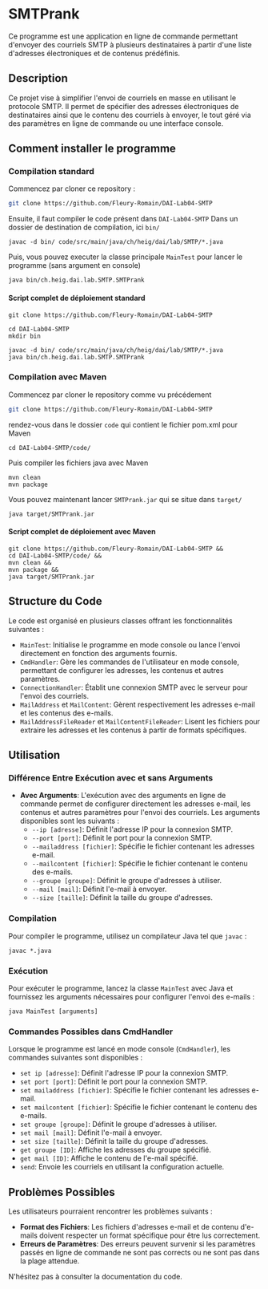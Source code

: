 # SMTPrank

Ce programme est une application en ligne de commande permettant d'envoyer des courriels SMTP à plusieurs destinataires à partir d'une liste d'adresses électroniques et de contenus prédéfinis.

## Description

Ce projet vise à simplifier l'envoi de courriels en masse en utilisant le protocole SMTP. Il permet de spécifier des adresses électroniques de destinataires ainsi que le contenu des courriels à envoyer, le tout géré via des paramètres en ligne de commande ou une interface console.

## Comment installer le programme

### Compilation standard

Commencez par cloner ce repository : 
```sh 
git clone https://github.com/Fleury-Romain/DAI-Lab04-SMTP 
```

Ensuite, il faut compiler le code présent dans ```DAI-Lab04-SMTP``` Dans un dossier de destination de compilation, ici ```bin/```

```shell
javac -d bin/ code/src/main/java/ch/heig/dai/lab/SMTP/*.java
```

Puis, vous pouvez executer la classe principale ```MainTest``` pour lancer le programme (sans argument en console)

```shell
java bin/ch.heig.dai.lab.SMTP.SMTPrank
```

#### Script complet de déploiement standard

```shell
git clone https://github.com/Fleury-Romain/DAI-Lab04-SMTP 

cd DAI-Lab04-SMTP
mkdir bin

javac -d bin/ code/src/main/java/ch/heig/dai/lab/SMTP/*.java
java bin/ch.heig.dai.lab.SMTP.SMTPrank
```

### Compilation avec Maven

Commencez par cloner le repository comme vu précédement
```sh 
git clone https://github.com/Fleury-Romain/DAI-Lab04-SMTP 
```
rendez-vous dans le dossier ```code``` qui contient le fichier pom.xml pour Maven

```shell
cd DAI-Lab04-SMTP/code/
```

Puis compiler les fichiers java avec Maven

```shell
mvn clean
mvn package
```
Vous pouvez maintenant lancer ```SMTPrank.jar``` qui se situe dans ```target/```

```shell
java target/SMTPrank.jar
```

#### Script complet de déploiement avec Maven
```shell
git clone https://github.com/Fleury-Romain/DAI-Lab04-SMTP &&
cd DAI-Lab04-SMTP/code/ &&
mvn clean &&
mvn package &&
java target/SMTPrank.jar
```

## Structure du Code

Le code est organisé en plusieurs classes offrant les fonctionnalités suivantes :

- `MainTest`: Initialise le programme en mode console ou lance l'envoi directement en fonction des arguments fournis.
- `CmdHandler`: Gère les commandes de l'utilisateur en mode console, permettant de configurer les adresses, les contenus et autres paramètres.
- `ConnectionHandler`: Établit une connexion SMTP avec le serveur pour l'envoi des courriels.
- `MailAddress` et `MailContent`: Gèrent respectivement les adresses e-mail et les contenus des e-mails.
- `MailAddressFileReader` et `MailContentFileReader`: Lisent les fichiers pour extraire les adresses et les contenus à partir de formats spécifiques.

## Utilisation

### Différence Entre Exécution avec et sans Arguments

- **Avec Arguments**: L'exécution avec des arguments en ligne de commande permet de configurer directement les adresses e-mail, les contenus et autres paramètres pour l'envoi des courriels. Les arguments disponibles sont les suivants :
    - `--ip [adresse]`: Définit l'adresse IP pour la connexion SMTP.
    - `--port [port]`: Définit le port pour la connexion SMTP.
    - `--mailaddress [fichier]`: Spécifie le fichier contenant les adresses e-mail.
    - `--mailcontent [fichier]`: Spécifie le fichier contenant le contenu des e-mails.
    - `--groupe [groupe]`: Définit le groupe d'adresses à utiliser.
    - `--mail [mail]`: Définit l'e-mail à envoyer.
    - `--size [taille]`: Définit la taille du groupe d'adresses.

### Compilation
Pour compiler le programme, utilisez un compilateur Java tel que `javac` :
```
javac *.java
```

### Exécution
Pour exécuter le programme, lancez la classe `MainTest` avec Java et fournissez les arguments nécessaires pour configurer l'envoi des e-mails :
```
java MainTest [arguments]
```
                                               
### Commandes Possibles dans CmdHandler

Lorsque le programme est lancé en mode console (`CmdHandler`), les commandes suivantes sont disponibles :
- `set ip [adresse]`: Définit l'adresse IP pour la connexion SMTP.
- `set port [port]`: Définit le port pour la connexion SMTP.
- `set mailaddress [fichier]`: Spécifie le fichier contenant les adresses e-mail.
- `set mailcontent [fichier]`: Spécifie le fichier contenant le contenu des e-mails.
- `set groupe [groupe]`: Définit le groupe d'adresses à utiliser.
- `set mail [mail]`: Définit l'e-mail à envoyer.
- `set size [taille]`: Définit la taille du groupe d'adresses.
- `get groupe [ID]`: Affiche les adresses du groupe spécifié.
- `get mail [ID]`: Affiche le contenu de l'e-mail spécifié.
- `send`: Envoie les courriels en utilisant la configuration actuelle.

## Problèmes Possibles

Les utilisateurs pourraient rencontrer les problèmes suivants :
- **Format des Fichiers**: Les fichiers d'adresses e-mail et de contenu d'e-mails doivent respecter un format spécifique pour être lus correctement.
- **Erreurs de Paramètres**: Des erreurs peuvent survenir si les paramètres passés en ligne de commande ne sont pas corrects ou ne sont pas dans la plage attendue.

N'hésitez pas à consulter la documentation du code.

